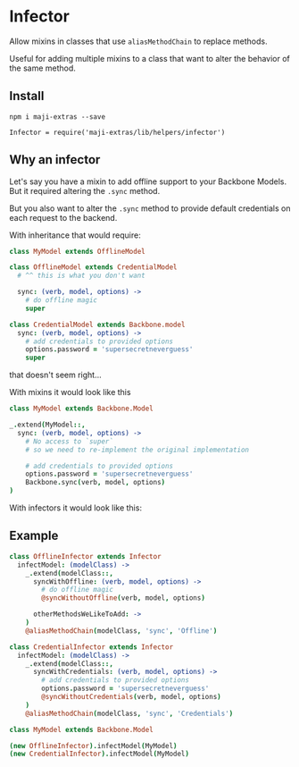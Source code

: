 # Infector

Allow mixins in classes that use `aliasMethodChain` to replace methods.

Useful for adding multiple mixins to a class that want to alter the
behavior of the same method.

## Install

`npm i maji-extras --save`

`Infector = require('maji-extras/lib/helpers/infector')`

## Why an infector

Let's say you have a mixin to add offline support to your Backbone
Models. But it required altering the `.sync` method.

But you also want to alter the `.sync` method to provide default
credentials on each request to the backend.

With inheritance that would require:

```coffee
class MyModel extends OfflineModel

class OfflineModel extends CredentialModel
  # ^^ this is what you don't want

  sync: (verb, model, options) ->
    # do offline magic
    super

class CredentialModel extends Backbone.model
  sync: (verb, model, options) ->
    # add credentials to provided options
    options.password = 'supersecretneverguess'
    super

```

that doesn't seem right...

With mixins it would look like this

```coffee
class MyModel extends Backbone.Model

_.extend(MyModel::,
  sync: (verb, model, options) ->
    # No access to `super`
    # so we need to re-implement the original implementation

    # add credentials to provided options
    options.password = 'supersecretneverguess'
    Backbone.sync(verb, model, options)
)
```

With infectors it would look like this:

## Example

```coffee
class OfflineInfector extends Infector
  infectModel: (modelClass) ->
    _.extend(modelClass::,
      syncWithOffline: (verb, model, options) ->
        # do offline magic
        @syncWithoutOffline(verb, model, options)

      otherMethodsWeLikeToAdd: ->
    )
    @aliasMethodChain(modelClass, 'sync', 'Offline')

class CredentialInfector extends Infector
  infectModel: (modelClass) ->
    _.extend(modelClass::,
      syncWithCredentials: (verb, model, options) ->
        # add credentials to provided options
        options.password = 'supersecretneverguess'
        @syncWithoutCredentials(verb, model, options)
    )
    @aliasMethodChain(modelClass, 'sync', 'Credentials')

class MyModel extends Backbone.Model

(new OfflineInfector).infectModel(MyModel)
(new CredentialInfector).infectModel(MyModel)
```

